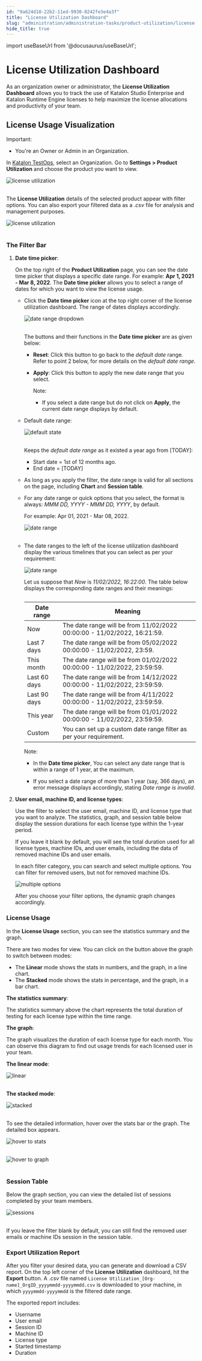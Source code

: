 ```yaml
---
id: "9a624d10-22b2-11ed-9930-0242fe3e4a3f"
title: "License Utilization Dashboard"
slug: "administration/administration-tasks/product-utilization/license-utilization-dashboard"
hide_title: true
---
```

import useBaseUrl from '@docusaurus/useBaseUrl';


# <a id="id" class="anchor_top_offset"/><a id="ariaid-title1" class="anchor_top_offset"/>License Utilization Dashboard

<p xmlns="http://www.w3.org/1999/xhtml" className="p">As an organization owner or administrator, the <strong className="ph b">License     Utilization Dashboard</strong> allows you to track the use of   Katalon Studio Enterprise and Katalon Runtime Engine licenses to   help maximize the license allocations and productivity of your   team.</p> 

## <a id="id_1" class="anchor_top_offset"/>License Usage Visualization

<div xmlns="http://www.w3.org/1999/xhtml" className="note important note_important"><span className="note__title">Important:</span> 
  <ul className="ul"><li className="li">You're an Owner or Admin in an Organization.</li></ul>
</div>
<p xmlns="http://www.w3.org/1999/xhtml" className="p">In <a className="xref j-external-link" href="https://testops.katalon.io/" target="_blank">Katalon TestOps</a>,   select an Organization. Go to <strong className="ph b">Settings &gt; Product     Utilization</strong> and choose the product you want to view.</p> 
<p xmlns="http://www.w3.org/1999/xhtml" className="p">   <img className="image" src={useBaseUrl("https://github.com/katalon-studio/docs-images/raw/master/katalon-studio/docs/license-utilization-dashboard/K.S.E-8.2.5-license-utilization-dashboard-settings-product_utilization.PNG")} alt="license utilization" /><br /><br /> </p> 
<p xmlns="http://www.w3.org/1999/xhtml" className="p">The <strong className="ph b">License Utilization</strong> details of the selected   product appear with filter options. You can also export your   filtered data as a <em className="ph i">.csv</em> file for analysis and management   purposes.</p> 
<p xmlns="http://www.w3.org/1999/xhtml" className="p">   <img className="image" src={useBaseUrl("https://github.com/katalon-studio/docs-images/raw/master/katalon-studio/docs/license-utilization-dashboard/K.S.E-8.2.5-license-utilization-dashboard-default_state.png")} alt="license utilization" /><br /><br /> </p> 

### <a id="id_2" class="anchor_top_offset"/>The Filter Bar

<ol xmlns="http://www.w3.org/1999/xhtml" className="ol"><li className="li">     <p className="p"><strong className="ph b">Date time picker</strong>:</p>     <p className="p">On the top right of the <strong className="ph b">Product Utilization</strong>       page, you can see the date time picker that displays a specific       date range. For example: <strong className="ph b">Apr 1, 2021 - Mar 8,         2022</strong>. The <strong className="ph b">Date time picker</strong> allows you to       select a range of dates for which you want to view the license       usage.</p>     <ul className="ul"><li className="li">         <p className="p">Click the <strong className="ph b">Date time picker</strong> icon at the top           right corner of the license utilization dashboard. The range of           dates displays accordingly.</p>         <p className="p">           <img className="image" src={useBaseUrl("https://github.com/katalon-studio/docs-images/raw/master/katalon-studio/docs/license-utilization-dashboard/K.S.E-8.2.5-license-utilization-dashboard-date_range_picker.png")} alt="date range dropdown" /><br /><br />         </p>         <p className="p">The buttons and their functions in the <strong className="ph b">Date time             picker</strong> are as given below:</p>         <ul className="ul"><li className="li">             <p className="p">               <strong className="ph b">Reset</strong>: Click this button to go back to the               <em className="ph i">default date</em> range. Refer to point 2 below, for more               details on the <em className="ph i">default date range</em>.</p>           </li><li className="li">             <p className="p">               <strong className="ph b">Apply</strong>: Click this button to apply the new date               range that you select.</p>             <div className="note note note_note"><span className="note__title">Note:</span>                <ul className="ul"><li className="li"><p className="p">If you select a date range but do not click on <strong className="ph b">Apply</strong>, the current date range displays by default.</p></li></ul>             </div>           </li></ul>       </li><li className="li">         <p className="p">Default date range:</p>         <p className="p">           <img className="image" src={useBaseUrl("https://github.com/katalon-studio/docs-images/raw/4e58d346a97b11c73bc029feb1b84e5a991335bf/katalon-studio/docs/license-utilization-dashboard/K.S.E-8.2.5-license_utilization_default_state.png")} alt="default state" /><br /><br />         </p>         <p className="p">Keeps the <em className="ph i">default date range</em> as it existed a year ago           from [TODAY]:</p>         <ul className="ul"><li className="li">Start date = 1st of 12 months ago.</li><li className="li">End date = [TODAY]</li></ul>       </li><li className="li">         <p className="p">As long as you apply the filter, the date range is valid for all           sections on the page, including <strong className="ph b">Chart</strong> and           <strong className="ph b">Session table</strong>.</p>       </li><li className="li">         <p className="p">For any date range or quick options that you select, the format           is always: <em className="ph i">MMM DD, YYYY - MMM DD, YYYY</em>, by default.</p>         <p className="p">For example: Apr 01, 2021 - Mar 08, 2022.</p>         <p className="p">           <img className="image" src={useBaseUrl("https://github.com/katalon-studio/docs-images/raw/master/katalon-studio/docs/license-utilization-dashboard/K.S.E-8.2.5-license-utilization-dashboard-date_format.PNG")} alt="date range" /><br /><br />         </p>       </li><li className="li">         <p className="p">The date ranges to the left of the license utilization dashboard           display the various timelines that you can select as per your           requirement:</p>         <p className="p">           <img className="image" width={250} src={useBaseUrl("/9a5c59a0-22b2-11ed-9930-0242fe3e4a3f.png")} alt="date range" /></p>         <p className="p">Let us suppose that <em className="ph i">Now</em> is <em className="ph i">11/02/2022,             16:22:00</em>. The table below displays the corresponding date           ranges and their meanings:</p>         <table className="table"><caption /><thead className="thead"><tr className><th className="entry anchor_top_offset" id="id_2__entry__1">Date range</th><th className="entry anchor_top_offset" id="id_2__entry__2">Meaning</th></tr></thead><tbody className="tbody"><tr className><td className="entry" headers="id_2__entry__1 id_2__entry__2 ">Now</td><td className="entry" headers="id_2__entry__1 id_2__entry__2 ">The date range will be from 11/02/2022 00:00:00 - 11/02/2022,                 16:21:59.</td></tr><tr className><td className="entry" headers="id_2__entry__1 id_2__entry__2 ">Last 7 days</td><td className="entry" headers="id_2__entry__1 id_2__entry__2 ">The date range will be from 05/02/2022 00:00:00 - 11/02/2022,                 23:59.</td></tr><tr className><td className="entry" headers="id_2__entry__1 id_2__entry__2 ">This month</td><td className="entry" headers="id_2__entry__1 id_2__entry__2 ">The date range will be from 01/02/2022 00:00:00 - 11/02/2022,                 23:59:59.</td></tr><tr className><td className="entry" headers="id_2__entry__1 id_2__entry__2 ">Last 60 days</td><td className="entry" headers="id_2__entry__1 id_2__entry__2 ">The date range will be from 14/12/2022 00:00:00 - 11/02/2022,                 23:59:59.</td></tr><tr className><td className="entry" headers="id_2__entry__1 id_2__entry__2 ">Last 90 days</td><td className="entry" headers="id_2__entry__1 id_2__entry__2 ">The date range will be from 4/11/2022 00:00:00 - 11/02/2022,                 23:59:59.</td></tr><tr className><td className="entry" headers="id_2__entry__1 id_2__entry__2 ">This year</td><td className="entry" headers="id_2__entry__1 id_2__entry__2 ">The date range will be from 01/01/2022 00:00:00 - 11/02/2022,                 23:59:59.</td></tr><tr className><td className="entry" headers="id_2__entry__1 id_2__entry__2 ">Custom</td><td className="entry" headers="id_2__entry__1 id_2__entry__2 ">You can set up a custom date range filter as per your                 requirement.</td></tr></tbody></table>         <div className="p"><div className="note note note_note"><span className="note__title">Note:</span> <ul className="ul"><li className="li"><p className="p">In the <strong className="ph b">Date time picker</strong>, You can select any date range that is within a range of 1 year, at the maximum.</p></li><li className="li"><p className="p">If you select a date range of more than 1 year (say, 366 days), an error message displays accordingly, stating <em className="ph i">Date range is invalid</em>.</p></li></ul></div></div>            </li></ul>   </li><li className="li">     <p className="p"><strong className="ph b">User email, machine ID, and license types</strong>:</p><p className="p">Use the filter to select the user email, machine ID, and license type that you want to analyze. The statistics, graph, and session table below display the session durations for each license type within the 1-year period.</p><p className="p">If you leave it blank by default, you will see the total duration used for all license types, machine IDs, and user emails, including the data of removed machine IDs and user emails.</p><p className="p">In each filter category, you can search and select multiple options. You can filter for removed users, but not for removed machine IDs.</p><p className="p"><img className="image" src={useBaseUrl("/9a5b9650-22b2-11ed-9930-0242fe3e4a3f.png")} alt="multiple options" /></p><p className="p">After you choose your filter options, the dynamic graph changes accordingly.</p>   </li></ol> 

### <a id="id_3" class="anchor_top_offset"/>License Usage

<p xmlns="http://www.w3.org/1999/xhtml" className="p">In the <strong className="ph b">License Usage</strong> section, you can see the   statistics summary and the graph.</p> 
<p xmlns="http://www.w3.org/1999/xhtml" className="p">There are two modes for view. You can click on the button above   the graph to switch between modes:</p> 
<ul xmlns="http://www.w3.org/1999/xhtml" className="ul"><li className="li">The <strong className="ph b">Linear</strong> mode shows the stats in numbers,     and the graph, in a line chart.</li><li className="li">The <strong className="ph b">Stacked</strong> mode shows the stats in     percentage, and the graph, in a bar chart.</li></ul> 
<p xmlns="http://www.w3.org/1999/xhtml" className="p"><strong className="ph b">The statistics summary</strong>:</p> 
<p xmlns="http://www.w3.org/1999/xhtml" className="p">The statistics summary above the chart represents the total   duration of testing for each license type within the time   range.</p> 
<p xmlns="http://www.w3.org/1999/xhtml" className="p"><strong className="ph b">The graph</strong>:</p> 
<p xmlns="http://www.w3.org/1999/xhtml" className="p">The graph visualizes the duration of each license type for each   month. You can observe this diagram to find out usage trends for   each licensed user in your team.</p> 
<p xmlns="http://www.w3.org/1999/xhtml" className="p">   <strong className="ph b">The linear mode</strong>:</p> 
<p xmlns="http://www.w3.org/1999/xhtml" className="p">   <img className="image" src={useBaseUrl("https://github.com/katalon-studio/docs-images/raw/master/katalon-studio/docs/license-utilization-dashboard/linear-example.png")} alt="linear" /><br /><br /> </p> 
<p xmlns="http://www.w3.org/1999/xhtml" className="p">   <strong className="ph b">The stacked mode</strong>:</p> 
<p xmlns="http://www.w3.org/1999/xhtml" className="p">   <img className="image" src={useBaseUrl("https://github.com/katalon-studio/docs-images/raw/master/katalon-studio/docs/license-utilization-dashboard/stacked%20mode.png")} alt="stacked" /><br /><br /> </p> 
<p xmlns="http://www.w3.org/1999/xhtml" className="p">To see the detailed information, hover over the stats bar or the   graph. The detailed box appears.</p> 
<p xmlns="http://www.w3.org/1999/xhtml" className="p">   <img className="image" src={useBaseUrl("https://github.com/katalon-studio/docs-images/raw/master/katalon-studio/docs/license-utilization-dashboard/hover-statistic.png")} alt="hover to stats" /><br /><br /> </p> 
<p xmlns="http://www.w3.org/1999/xhtml" className="p">   <img className="image" src={useBaseUrl("https://github.com/katalon-studio/docs-images/raw/master/katalon-studio/docs/license-utilization-dashboard/hover-graph.png")} alt="hover to graph" /><br /><br /> </p> 
      

### <a id="id_4" class="anchor_top_offset"/>Session Table

      
        
<p xmlns="http://www.w3.org/1999/xhtml" className="p">Below the graph section, you can view the detailed list of   sessions completed by your team members.</p> 
        
<p xmlns="http://www.w3.org/1999/xhtml" className="p">   <img className="image" src={useBaseUrl("https://github.com/katalon-studio/docs-images/raw/4e58d346a97b11c73bc029feb1b84e5a991335bf/katalon-studio/docs/license-utilization-dashboard/K.S.E-8.2.5-license-utilization-dashboard-session_table.png")} alt="sessions" /><br /><br /> </p> 
        
<p xmlns="http://www.w3.org/1999/xhtml" className="p">If you leave the filter blank by default, you can still find the   removed user emails or machine IDs session in the session   table.</p> 
      
    

### <a id="id_5" class="anchor_top_offset"/>Export Utilization Report

<p xmlns="http://www.w3.org/1999/xhtml" className="p">After you filter your desired data, you can generate and   download a CSV report. On the top left corner of the   <strong className="ph b">License Utilization</strong> dashboard, hit the   <strong className="ph b">Export</strong> button. A <em className="ph i">.csv</em> file named    <code className="ph codeph">License Utilization_[Org-name]_OrgID_yyyymmdd-yyyymmdd.csv</code>         is   downloaded to your machine, in which <code className="ph codeph">yyyymmdd-yyyymmdd</code>   is the filtered date range.</p> 
<p xmlns="http://www.w3.org/1999/xhtml" className="p">The exported report includes:</p> 
<ul xmlns="http://www.w3.org/1999/xhtml" className="ul"><li className="li">Username</li><li className="li">User email</li><li className="li">Session ID</li><li className="li">Machine ID</li><li className="li">License type</li><li className="li">Started timestamp</li><li className="li">Duration</li></ul> 
